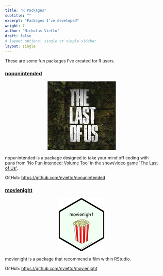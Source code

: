 ```yaml
---
title: "R Packages"
subtitle: ""
excerpt: "Packages I've developed"
weight: 7
author: "Nicholas Vietto"
draft: false
# layout options: single or single-sidebar
layout: single
---
```


These are some fun packages I've created for R users.

### [nopunintended](https://github.com/nvietto/nopunintended)

<p style="text-align: center;">
  <img src="last.jpg" alt="Centered Image">
</p>


nopunintended is a package designed to take your mind off coding with puns from ['No Pun Intended: Volume Too'](https://thelastofus.fandom.com/wiki/No_Pun_Intended:_Volume_Too) in the show/video game ['The Last of Us'](https://www.hbo.com/the-last-of-us). 

GitHub: https://github.com/nvietto/nopunintended


### [movienight](https://github.com/nvietto/movienight)


<p style="text-align: center;">
  <img src="movie.jpg" alt="Centered Image">
</p>

movienight is a package that recommend a film within RStudio.

GitHub: https://github.com/nvietto/movienight

